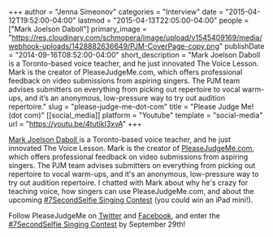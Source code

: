 +++
author = "Jenna Simeonov"
categories = "Interview"
date = "2015-04-12T19:52:00-04:00"
lastmod = "2015-04-13T22:05:00-04:00"
people = ["Mark Joelson Daboll"]
primary_image = "https://res.cloudinary.com/schmopera/image/upload/v1545409169/media/webhook-uploads/1428882636649/PJM-CoverPage-copy.png"
publishDate = "2014-09-16T08:52:00-04:00"
short_description = "Mark Joelson Daboll is a Toronto-based voice teacher, and he just innovated The Voice Lesson. Mark is the creator of PleaseJudgeMe.com, which offers professional feedback on video submissions from aspiring singers. The PJM team advises submitters on everything from picking out repertoire to vocal warm-ups, and it’s an anonymous, low-pressure way to try out audition repertoire."
slug = "please-judge-me-dot-com"
title = "Please Judge Me! (dot com)"
[[social_media]]
platform = "Youtube"
template = "social-media"
url = "https://youtu.be/4tutikI3xvA"
+++

[Mark Joelson Daboll ](http://www.pleasejudgeme.com/judge-team.html)is a Toronto-based voice teacher, and he just innovated The Voice Lesson. Mark is the creator of [PleaseJudgeMe.com](http://www.pleasejudgeme.com/home.html), which offers professional feedback on video submissions from aspiring singers. The PJM team advises submitters on everything from picking out repertoire to vocal warm-ups, and it's an anonymous, low-pressure way to try out audition repertoire. I chatted with Mark about why he's crazy for teaching voice, how singers can use PleaseJudgeMe.com, and about the upcoming [#7SecondSelfie Singing Contest](http://www.pleasejudgeme.com/7secondselfie.html) (you could win an iPad mini!).

Follow PleaseJudgeMe on [Twitter](https://twitter.com/_PleaseJudgeMe) and [Facebook](https://www.facebook.com/PleaseJudgeMe), and enter the [#7SecondSelfie Singing Contest](http://www.pleasejudgeme.com/7secondselfie.html) by September 29th!
